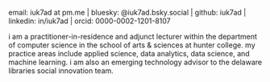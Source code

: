 email: iuk7ad at pm.me | bluesky: @iuk7ad.bsky.social | github: iuk7ad | linkedin: in/iuk7ad | orcid: 0000-0002-1201-8107<br>

i am a practitioner-in-residence and adjunct lecturer within the department of computer science in the school of arts & sciences at hunter college. my practice areas include applied science, data analytics, data science, and machine learning. i am also an emerging technology advisor to the delaware libraries social innovation team.
